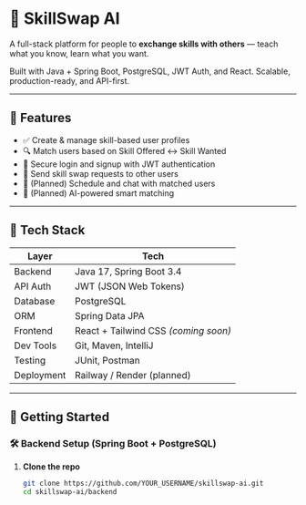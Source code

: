 # 🤝 SkillSwap AI

A full-stack platform for people to **exchange skills with others** — teach what you know, learn what you want.

Built with Java + Spring Boot, PostgreSQL, JWT Auth, and React. Scalable, production-ready, and API-first.

---

## 📌 Features

- ✅ Create & manage skill-based user profiles
- 🔍 Match users based on Skill Offered ↔ Skill Wanted
- 🔐 Secure login and signup with JWT authentication
- 💬 Send skill swap requests to other users
- 📅 (Planned) Schedule and chat with matched users
- 🧠 (Planned) AI-powered smart matching

---

## 🧱 Tech Stack

| Layer       | Tech                      |
|------------|---------------------------|
| Backend     | Java 17, Spring Boot 3.4  |
| API Auth    | JWT (JSON Web Tokens)     |
| Database    | PostgreSQL                |
| ORM         | Spring Data JPA           |
| Frontend    | React + Tailwind CSS *(coming soon)* |
| Dev Tools   | Git, Maven, IntelliJ      |
| Testing     | JUnit, Postman            |
| Deployment  | Railway / Render (planned) |

---

## 🚀 Getting Started

### 🛠 Backend Setup (Spring Boot + PostgreSQL)

1. **Clone the repo**
   ```bash
   git clone https://github.com/YOUR_USERNAME/skillswap-ai.git
   cd skillswap-ai/backend
